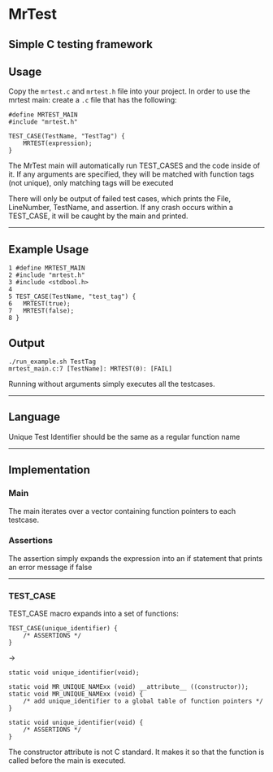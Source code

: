 # MrTest
Simple C testing framework
---

## Usage

Copy the `mrtest.c` and `mrtest.h` file into your project.
In order to use the mrtest main: create a `.c` file that has the following:
```
#define MRTEST_MAIN
#include "mrtest.h"

TEST_CASE(TestName, "TestTag") {
	MRTEST(expression);
}
```
The MrTest main will automatically run TEST_CASES and the code inside of it.
If any arguments are specified, they will be matched with function tags (not unique),
only matching tags will be executed

There will only be output of failed test cases,
which prints the File, LineNumber, TestName, and assertion.
If any crash occurs within a TEST_CASE, it will be caught by the main and printed.

---

## Example Usage

```
1 #define MRTEST_MAIN
2 #include "mrtest.h"
3 #include <stdbool.h>
4
5 TEST_CASE(TestName, "test_tag") {
6 	MRTEST(true);
7 	MRTEST(false);
8 }
```

## Output
```
./run_example.sh TestTag
mrtest_main.c:7 [TestName]: MRTEST(0): [FAIL]
```

Running without arguments simply executes all the testcases.

---

## Language

Unique Test Identifier should be the same as a regular function name

---

## Implementation

### Main

The main iterates over a vector containing function pointers to each testcase.

### Assertions

The assertion simply expands the expression into an if statement that prints an error message if false

---

### TEST_CASE

TEST_CASE macro expands into a set of functions:

```
TEST_CASE(unique_identifier) {
	/* ASSERTIONS */
}
```

->

```
static void unique_identifier(void);

static void MR_UNIQUE_NAMExx (void) __attribute__ ((constructor));
static void MR_UNIQUE_NAMExx (void) {
	/* add unique_identifier to a global table of function pointers */
}

static void unique_identifier(void) {
	/* ASSERTIONS */
}
```

The constructor attribute is not C standard.
It makes it so that the function is called before the main is executed.
